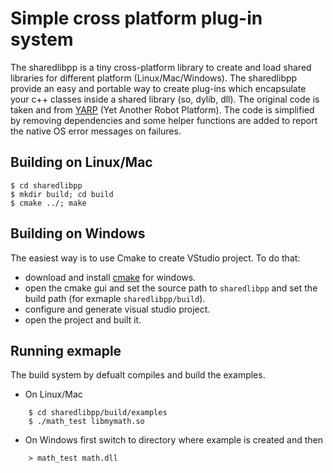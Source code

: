 Simple cross platform plug-in system
====================================

The sharedlibpp is a tiny cross-platform library to create and load shared
libraries for different platform (Linux/Mac/Windows). The sharedlibpp provide
an easy and portable way to create plug-ins which encapsulate your c++ classes
inside a shared library (so, dylib, dll). The original code is taken and from
[YARP](http://wiki.icub.org/yarpdoc/index.html) (Yet Another Robot Platform).
The code is simplified by removing dependencies and some helper functions are added
to report the native OS error messages on failures.


Building on Linux/Mac
---------------------
    $ cd sharedlibpp
    $ mkdir build; cd build
    $ cmake ../; make


Building on Windows
-------------------
The easiest way is to use Cmake to create VStudio project. To do that:

* download and install [cmake](http://www.cmake.org/download/) for windows.
* open the cmake gui and set the source path to `sharedlibpp` and set the
  build path (for exmaple `sharedlibpp/build`).
* configure and generate visual studio project.
* open the project and built it.

Running exmaple
----------------
The build system by defualt compiles and build the examples.

* On Linux/Mac
```
    $ cd sharedlibpp/build/examples
    $ ./math_test libmymath.so
```
* On Windows first switch to directory where example is created and then
```
    > math_test math.dll
```
